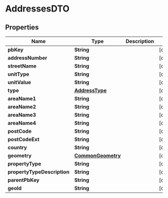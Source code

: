 
# AddressesDTO

## Properties
Name | Type | Description | Notes
------------ | ------------- | ------------- | -------------
**pbKey** | **String** |  |  [optional]
**addressNumber** | **String** |  |  [optional]
**streetName** | **String** |  |  [optional]
**unitType** | **String** |  |  [optional]
**unitValue** | **String** |  |  [optional]
**type** | [**AddressType**](AddressType.md) |  |  [optional]
**areaName1** | **String** |  |  [optional]
**areaName2** | **String** |  |  [optional]
**areaName3** | **String** |  |  [optional]
**areaName4** | **String** |  |  [optional]
**postCode** | **String** |  |  [optional]
**postCodeExt** | **String** |  |  [optional]
**country** | **String** |  |  [optional]
**geometry** | [**CommonGeometry**](CommonGeometry.md) |  |  [optional]
**propertyType** | **String** |  |  [optional]
**propertyTypeDescription** | **String** |  |  [optional]
**parentPbKey** | **String** |  |  [optional]
**geoId** | **String** |  |  [optional]



